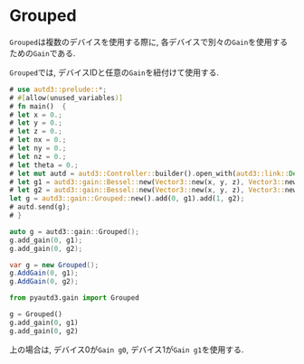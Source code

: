 # Grouped

`Grouped`は複数のデバイスを使用する際に,
各デバイスで別々の`Gain`を使用するための`Gain`である.

`Grouped`では, デバイスIDと任意の`Gain`を紐付けて使用する.

```rust
# use autd3::prelude::*;
# #[allow(unused_variables)]
# fn main()  {
# let x = 0.;
# let y = 0.;
# let z = 0.;
# let nx = 0.;
# let ny = 0.;
# let nz = 0.;
# let theta = 0.;
# let mut autd = autd3::Controller::builder().open_with(autd3::link::Debug::new()).unwrap();
# let g1 = autd3::gain::Bessel::new(Vector3::new(x, y, z), Vector3::new(nx, ny, nz), theta);
# let g2 = autd3::gain::Bessel::new(Vector3::new(x, y, z), Vector3::new(nx, ny, nz), theta);
let g = autd3::gain::Grouped::new().add(0, g1).add(1, g2);
# autd.send(g);
# }
```

```cpp
auto g = autd3::gain::Grouped();
g.add_gain(0, g1);
g.add_gain(0, g2);
```

```cs
var g = new Grouped();
g.AddGain(0, g1);
g.AddGain(0, g2);
```

```python
from pyautd3.gain import Grouped

g = Grouped()
g.add_gain(0, g1)
g.add_gain(0, g2)
```

上の場合は, デバイス0が`Gain g0`, デバイス1が`Gain g1`を使用する.
